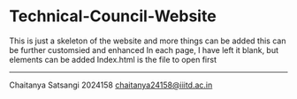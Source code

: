 # Technical-Council-Website


This is just a skeleton of the website and more things can be added
this can be further customsied and enhanced
In each page, I have left it blank, but elements can be added
Index.html is the file to open first

-----------------------------------------------------------------
Chaitanya Satsangi
2024158
chaitanya24158@iiitd.ac.in
